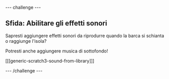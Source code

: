 --- challenge ---

## Sfida: Abilitare gli effetti sonori

Sapresti aggiungere effetti sonori da riprodurre quando la barca si schianta o raggiunge l'isola?

Potresti anche aggiungere musica di sottofondo!

[[[generic-scratch3-sound-from-library]]]

--- /challenge ---